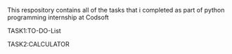 This respository contains all of the tasks that i completed as part of python programming internship at Codsoft

TASK1:TO-DO-List

TASK2:CALCULATOR
